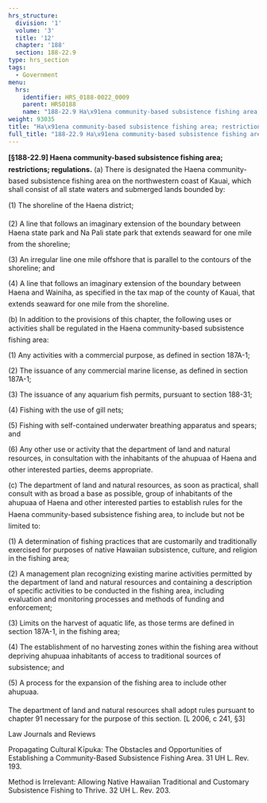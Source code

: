 ```yaml
---
hrs_structure:
  division: '1'
  volume: '3'
  title: '12'
  chapter: '188'
  section: 188-22.9
type: hrs_section
tags:
  - Government
menu:
  hrs:
    identifier: HRS_0188-0022_0009
    parent: HRS0188
    name: "188-22.9 Ha\x91ena community-based subsistence fishing area; restrictions; regulations"
weight: 93035
title: "Ha\x91ena community-based subsistence fishing area; restrictions; regulations"
full_title: "188-22.9 Ha\x91ena community-based subsistence fishing area; restrictions; regulations"
---
```

**[§188-22.9] Haena community-based subsistence fishing area; restrictions; regulations.** (a) There is designated the Haena community-based subsistence fishing area on the northwestern coast of Kauai, which shall consist of all state waters and submerged lands bounded by:

(1) The shoreline of the Haena district;

(2) A line that follows an imaginary extension of the boundary between Haena state park and Na Pali state park that extends seaward for one mile from the shoreline;

(3) An irregular line one mile offshore that is parallel to the contours of the shoreline; and

(4) A line that follows an imaginary extension of the boundary between Haena and Wainiha, as specified in the tax map of the county of Kauai, that extends seaward for one mile from the shoreline.

(b) In addition to the provisions of this chapter, the following uses or activities shall be regulated in the Haena community-based subsistence fishing area:

(1) Any activities with a commercial purpose, as defined in section 187A-1;

(2) The issuance of any commercial marine license, as defined in section 187A-1;

(3) The issuance of any aquarium fish permits, pursuant to section 188-31;

(4) Fishing with the use of gill nets;

(5) Fishing with self-contained underwater breathing apparatus and spears; and

(6) Any other use or activity that the department of land and natural resources, in consultation with the inhabitants of the ahupuaa of Haena and other interested parties, deems appropriate.

(c) The department of land and natural resources, as soon as practical, shall consult with as broad a base as possible, group of inhabitants of the ahupuaa of Haena and other interested parties to establish rules for the Haena community-based subsistence fishing area, to include but not be limited to:

(1) A determination of fishing practices that are customarily and traditionally exercised for purposes of native Hawaiian subsistence, culture, and religion in the fishing area;

(2) A management plan recognizing existing marine activities permitted by the department of land and natural resources and containing a description of specific activities to be conducted in the fishing area, including evaluation and monitoring processes and methods of funding and enforcement;

(3) Limits on the harvest of aquatic life, as those terms are defined in section 187A-1, in the fishing area;

(4) The establishment of no harvesting zones within the fishing area without depriving ahupuaa inhabitants of access to traditional sources of subsistence; and

(5) A process for the expansion of the fishing area to include other ahupuaa.

The department of land and natural resources shall adopt rules pursuant to chapter 91 necessary for the purpose of this section. [L 2006, c 241, §3]

Law Journals and Reviews

Propagating Cultural Kīpuka: The Obstacles and Opportunities of Establishing a Community-Based Subsistence Fishing Area. 31 UH L. Rev. 193.

Method is Irrelevant: Allowing Native Hawaiian Traditional and Customary Subsistence Fishing to Thrive. 32 UH L. Rev. 203.